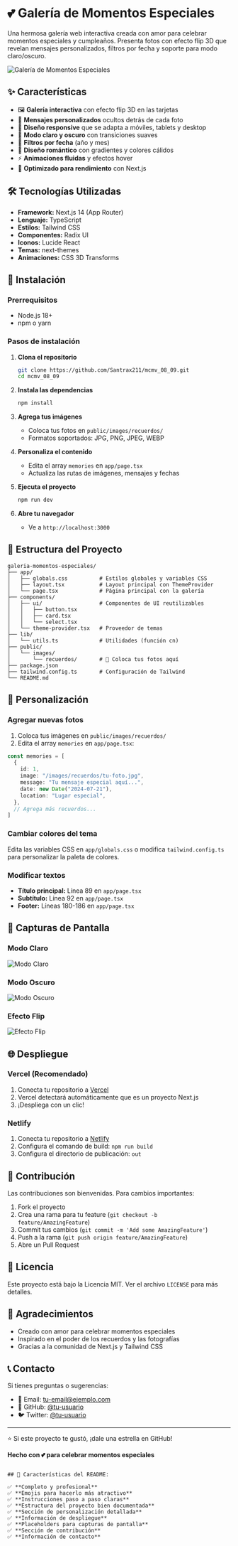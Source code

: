 # 💕 Galería de Momentos Especiales

Una hermosa galería web interactiva creada con amor para celebrar momentos especiales y cumpleaños. Presenta fotos con efecto flip 3D que revelan mensajes personalizados, filtros por fecha y soporte para modo claro/oscuro.

![Galería de Momentos Especiales](https://drive.google.com/uc?export=view&id=1v-tFZeuwFUpjef3eCcQ-NDNz_L39Cr80)

## ✨ Características

- 🖼️ **Galería interactiva** con efecto flip 3D en las tarjetas
- 💌 **Mensajes personalizados** ocultos detrás de cada foto
- 🎨 **Diseño responsive** que se adapta a móviles, tablets y desktop
- 🌙 **Modo claro y oscuro** con transiciones suaves
- 📅 **Filtros por fecha** (año y mes)
- 💖 **Diseño romántico** con gradientes y colores cálidos
- ⚡ **Animaciones fluidas** y efectos hover
- 🎯 **Optimizado para rendimiento** con Next.js

## 🛠️ Tecnologías Utilizadas

- **Framework:** Next.js 14 (App Router)
- **Lenguaje:** TypeScript
- **Estilos:** Tailwind CSS
- **Componentes:** Radix UI
- **Iconos:** Lucide React
- **Temas:** next-themes
- **Animaciones:** CSS 3D Transforms

## 🚀 Instalación

### Prerrequisitos

- Node.js 18+ 
- npm o yarn

### Pasos de instalación

1. **Clona el repositorio**
   ```bash
   git clone https://github.com/Santrax211/mcmv_08_09.git 
   cd mcmv_08_09
   ```

2. **Instala las dependencias**
   ```bash
   npm install
   ```

3. **Agrega tus imágenes**
   - Coloca tus fotos en `public/images/recuerdos/`
   - Formatos soportados: JPG, PNG, JPEG, WEBP

4. **Personaliza el contenido**
   - Edita el array `memories` en `app/page.tsx`
   - Actualiza las rutas de imágenes, mensajes y fechas

5. **Ejecuta el proyecto**
   ```bash
   npm run dev
   ```

6. **Abre tu navegador**
   - Ve a `http://localhost:3000`

## 📁 Estructura del Proyecto

```
galeria-momentos-especiales/
├── app/
│   ├── globals.css          # Estilos globales y variables CSS
│   ├── layout.tsx           # Layout principal con ThemeProvider
│   └── page.tsx             # Página principal con la galería
├── components/
│   ├── ui/                  # Componentes de UI reutilizables
│   │   ├── button.tsx
│   │   ├── card.tsx
│   │   └── select.tsx
│   └── theme-provider.tsx   # Proveedor de temas
├── lib/
│   └── utils.ts             # Utilidades (función cn)
├── public/
│   └── images/
│       └── recuerdos/       # 📸 Coloca tus fotos aquí
├── package.json
├── tailwind.config.ts       # Configuración de Tailwind
└── README.md
```

## 🎨 Personalización

### Agregar nuevas fotos

1. Coloca tus imágenes en `public/images/recuerdos/`
2. Edita el array `memories` en `app/page.tsx`:

```typescript
const memories = [
  {
    id: 1,
    image: "/images/recuerdos/tu-foto.jpg",
    message: "Tu mensaje especial aquí...",
    date: new Date("2024-07-21"),
    location: "Lugar especial",
  },
  // Agrega más recuerdos...
]
```

### Cambiar colores del tema

Edita las variables CSS en `app/globals.css` o modifica `tailwind.config.ts` para personalizar la paleta de colores.

### Modificar textos

- **Título principal:** Línea 89 en `app/page.tsx`
- **Subtítulo:** Línea 92 en `app/page.tsx`
- **Footer:** Líneas 180-186 en `app/page.tsx`

## 📱 Capturas de Pantalla

### Modo Claro
![Modo Claro](https://drive.google.com/uc?export=view&id=1v-tFZeuwFUpjef3eCcQ-NDNz_L39Cr80)

### Modo Oscuro
![Modo Oscuro](https://drive.google.com/uc?export=view&id=1zv0rDay6f1SP7S1VQ1nfZN8YZ3TGLeQP)

### Efecto Flip
![Efecto Flip](https://drive.google.com/uc?export=view&id=1pWs3zFA88Qi1XVaPcy0IbHoUJFtRHwV-)

## 🌐 Despliegue

### Vercel (Recomendado)

1. Conecta tu repositorio a [Vercel](https://vercel.com)
2. Vercel detectará automáticamente que es un proyecto Next.js
3. ¡Despliega con un clic!

### Netlify

1. Conecta tu repositorio a [Netlify](https://netlify.com)
2. Configura el comando de build: `npm run build`
3. Configura el directorio de publicación: `out`

## 🤝 Contribución

Las contribuciones son bienvenidas. Para cambios importantes:

1. Fork el proyecto
2. Crea una rama para tu feature (`git checkout -b feature/AmazingFeature`)
3. Commit tus cambios (`git commit -m 'Add some AmazingFeature'`)
4. Push a la rama (`git push origin feature/AmazingFeature`)
5. Abre un Pull Request

## 📝 Licencia

Este proyecto está bajo la Licencia MIT. Ver el archivo `LICENSE` para más detalles.

## 💖 Agradecimientos

- Creado con amor para celebrar momentos especiales
- Inspirado en el poder de los recuerdos y las fotografías
- Gracias a la comunidad de Next.js y Tailwind CSS

## 📞 Contacto

Si tienes preguntas o sugerencias:

- 📧 Email: tu-email@ejemplo.com
- 🐙 GitHub: [@tu-usuario](https://github.com/tu-usuario)
- 🐦 Twitter: [@tu-usuario](https://twitter.com/tu-usuario)

---

⭐ Si este proyecto te gustó, ¡dale una estrella en GitHub!

**Hecho con 💕 para celebrar momentos especiales**
```

## 🎯 Características del README:

✅ **Completo y profesional**
✅ **Emojis para hacerlo más atractivo**
✅ **Instrucciones paso a paso claras**
✅ **Estructura del proyecto bien documentada**
✅ **Sección de personalización detallada**
✅ **Información de despliegue**
✅ **Placeholders para capturas de pantalla**
✅ **Sección de contribución**
✅ **Información de contacto**
